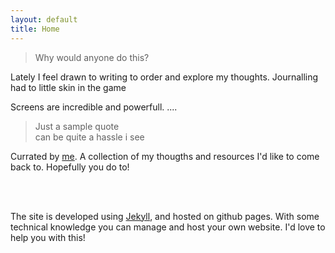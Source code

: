 ```yaml
---
layout: default
title: Home
---
```


<blockquote>Why would anyone do this?</blockquote>

Lately I feel drawn to writing to order and explore my thoughts. Journalling had to little skin in the game 

Screens are incredible and powerfull. ....


<blockquote> Just a sample quote<br>
can be quite a hassle i see</blockquote>


Currated by <a href="/about.html">me</a>. A collection of my thougths and resources I'd like to come back to. Hopefully you do to!  

<br>


<br>

The site is developed using <a href="https://jekyllrb.com/docs/">Jekyll</a>, and hosted on github pages. With some technical knowledge you can manage and host your own website. I'd love to help you with this!
 